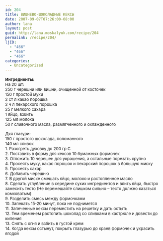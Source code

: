 ```yaml
---
id: 204
title: ВИШНЕВО-ШОКОЛАДНЫЕ КЕКСЫ
date: 2007-09-07T07:26:00-08:00
author: lana
layout: post
guid: http://lana.moskalyuk.com/recipe/204
permalink: /recipe/204/
ljID:
  - "466"
  - "466"
  - "466"
categories:
  - Uncategorized
---
```

<font size="-1"><b><img alt="" src="http://farm2.static.flickr.com/1380/1343092787_4a7b6c152f.jpg?v=0" /><br />Ингредиенты:</b><br /> На 20 шт:<br /> 250 г черешни или вишни, очищенной от косточек<br /> 150 г простой муки<br /> 2 ст л какао порошка<br /> 2 ч л пекарского порошка<br />25 г мелкого сахара<br /> 1 яйцо, взбить<br /> 125 мл молока<br /> 50 г сливочного масла, размягченного и охлажденного</p> 

<p>
  Дкя глазури:<br /> 150 г простого шоколада, поломанного<br /> 140 мл сливок<br /> <img alt="" src="http://farm2.static.flickr.com/1143/1343982356_5cbedc6d6a.jpg?v=0" /><br /> 1. Разогреть духовку до 200 гр С<br />2. Поставить в форму для кексов 10 бумажных формочек<br />3. Отложить 10 черешен для украшения, а остальные порезать крупно<br /> 4. Просеять муку, какао порошок и пекарский порошок в большую миску<br />5. Просеять сахар<br />6. Добавить черешню<br />7. В другой миске смешать яйцо, молоко и растопленное масло<br /> 8. Сделать углубление в середине сухих ингредиентов и влить яйца, быстро замесить тесто (Не перемешайте слишком сильно &#8211; тесто должно казаться комковатым)<br /> 9. Разделить смесь между формочками<br />10. Запекать 15-20 минут, пока не поднимется<br />11. Запеченные кексы переместить на решетку и дать остыть<br /> 12. Тем временем растопить шоколад со сливками в кастрюле и довести до кипения<br />13. Снять с огня и взбить в густой крем<br />14. Когда кексы остынут, покрыть глазурью до краев формочек и украсить ягодой<br /><img alt="" src="http://farm2.static.flickr.com/1311/1343095215_e19aa34c0e.jpg?v=0" /></font>
</p>